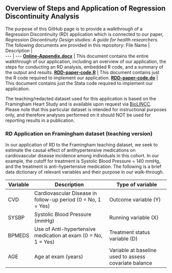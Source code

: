## Overview of Steps and Application of Regression Discontinuity Analysis

The purpose of this GitHub page is to provide a walkthrough of a Regression Discontinuity (RD) application which is connected to our paper, *Regression Discontinuity Design studies: A guide for health researchers.* The following documents are provided in this repository: 
File Name | Description |  
--- | --- 
[**Online-Appendix.docx**](./Online-Appendix.docx) | This document contains the entire walkthrough of our application, including an overview of our application, the steps for conducting an RD analysis, embedded R code, and a summary of the output and results.
[**RDD-paper-code.R**](./RDD-paper-code.R) | This document contains just the R code required to implement our application.
[**RDD-paper-code.do**](./RDD-paper-code.do) | This document contains just the Stata code required to implement our application.

The teaching/redacted dataset used for this application is based on the Framingham Heart Study and is available upon request via [BioLINCC](https://biolincc.nhlbi.nih.gov/teaching/). Please note that this particular dataset is intended for instructional purposes only, and therefore analyses performed on it should NOT be used for reporting results in a publication.


### RD Application on Framingham dataset (teaching version)
In our application of RD to the Framingham teaching dataset, we seek to estimate the causal effect of antihypertensive medications on cardiovascular disease incidence among individuals in this cohort. In our example, the cutoff for treatment is Systolic Blood Pressure = 140 mmHg, and the treatment is anti-hypertensive medication. The following is a brief data dictionary of relevant variables and their purpose in our walk-through. 

Variable | Description | Type of variable 
--- | --- | --- 
CVD | Cardiovascular Disease in follow-up period (0 = No, 1 = Yes) | Outcome variable (Y)
SYSBP | Systolic Blood Pressure (mmHg) | Running variable (X)
BPMEDS | Use of Anti-hypertensive medication at exam (0 = No, 1 = Yes) | Treatment status variable (D)
AGE | Age at exam (years) | Variable at baseline used to assess covariate balance
